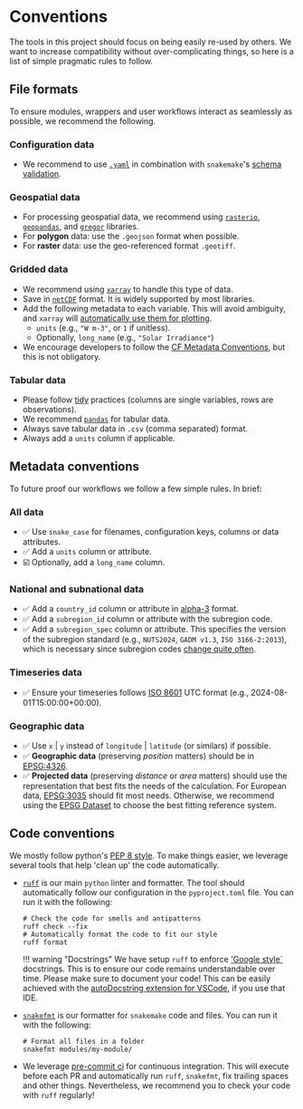 # Conventions

The tools in this project should focus on being easily re-used by others.
We want to increase compatibility without over-complicating things, so here is a list of simple pragmatic rules to follow.

## File formats

To ensure modules, wrappers and user workflows interact as seamlessly as possible, we recommend the following.

### Configuration data

- We recommend to use [`.yaml`](https://yaml.org/) in combination with `snakemake`'s [schema validation](https://snakemake.readthedocs.io/en/stable/snakefiles/configuration.html#validation).

### Geospatial data

- For processing geospatial data, we recommend using [`rasterio`](https://github.com/rasterio/rasterio), [`geopandas`](https://geopandas.org/en/stable/), and [`gregor`](https://github.com/jnnr/gregor) libraries.
- For **polygon** data: use the `.geojson` format when possible.
- For **raster** data: use the geo-referenced format `.geotiff`.

### Gridded data

- We recommend using [`xarray`](https://docs.xarray.dev/en/stable/) to handle this type of data.
- Save in [`netCDF`](https://en.wikipedia.org/wiki/NetCDF) format. It is widely supported by most libraries.
- Add the following metadata to each variable. This will avoid ambiguity, and `xarray` will [automatically use them for plotting](https://docs.xarray.dev/en/stable/getting-started-guide/quick-overview.html#attributes).
    - `units` (e.g., `"W m-3"`, or `1` if unitless).
    - Optionally, `long_name` (e.g., `"Solar Irradiance"`)
- We encourage developers to follow the [CF Metadata Conventions](https://cfconventions.org/cf-conventions/cf-conventions.html), but this is not obligatory.

### Tabular data

- Please follow [tidy](https://vita.had.co.nz/papers/tidy-data.pdf) practices (columns are single variables, rows are observations).
- We recommend [`pandas`](https://pandas.pydata.org/docs/) for tabular data.
- Always save tabular data in `.csv` (comma separated) format.
- Always add a `units` column if applicable.

## Metadata conventions

To future proof our workflows we follow a few simple rules. In brief:

### All data

- :white_check_mark: Use `snake_case` for filenames, configuration keys, columns or data attributes.
- :white_check_mark: Add a `units` column or attribute.
- :ballot_box_with_check: Optionally, add a `long_name` column.

### National and subnational data

- :white_check_mark: Add a `country_id` column or attribute in [alpha-3](https://en.wikipedia.org/wiki/ISO_3166-1_alpha-3) format.
- :white_check_mark: Add a `subregion_id` column or attribute with the subregion code.
- :white_check_mark: Add a `subregion_spec` column or attribute. This specifies the version of the subregion standard (e.g., `NUTS2024`, `GADM v1.3`, `ISO 3166-2:2013`), which is necessary since subregion codes [change quite often](https://ec.europa.eu/eurostat/web/nuts/history).

### Timeseries data

- :white_check_mark: Ensure your timeseries follows [ISO 8601](https://en.wikipedia.org/wiki/ISO_8601) UTC format (e.g., 2024-08-01T15:00:00+00:00).

### Geographic data

- :white_check_mark: Use `x` | `y` instead of `longitude` | `latitude` (or similars) if possible.
- :white_check_mark: **Geographic data** (preserving *position* matters) should be in [EPSG:4326](https://epsg.io/4326).
- :white_check_mark: **Projected data** (preserving *distance* or *area* matters) should use the representation that best fits the needs of the calculation. For European data, [EPSG:3035](https://epsg.io/3035) should fit most needs. Otherwise, we recommend using the [EPSG Dataset](https://epsg.org/home.html) to choose the best fitting reference system.

## Code conventions

We mostly follow python's [PEP 8 style](https://peps.python.org/pep-0008/).
To make things easier, we leverage several tools that help 'clean up' the code automatically.

- [`ruff`](https://docs.astral.sh/ruff/) is our main `python` linter and formatter. The tool should automatically follow our configuration in the `pyproject.toml` file. You can run it with the following:

    ```shell
    # Check the code for smells and antipatterns
    ruff check --fix
    # Automatically format the code to fit our style
    ruff format
    ```

    !!! warning "Docstrings"
        We have setup `ruff` to enforce ['Google style`](https://google.github.io/styleguide/pyguide.html#38-comments-and-docstrings) docstrings.
        This is to ensure our code remains understandable over time.
        Please make sure to document your code!
        This can be easily achieved with the [autoDocstring extension for VSCode](https://github.com/NilsJPWerner/autoDocstring), if you use that IDE.

- [`snakefmt`](https://github.com/snakemake/snakefmt) is our formatter for `snakemake` code and files. You can run it with the following:

    ```shell
    # Format all files in a folder
    snakefmt modules/my-module/
    ```

- We leverage [pre-commit ci](https://pre-commit.ci/) for continuous integration. This will execute before each PR and automatically run `ruff`, `snakefmt`, fix trailing spaces and other things. Nevertheless, we recommend you to check your code with `ruff` regularly!
